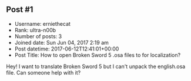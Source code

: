 ## Post #1
- Username: erniethecat
- Rank: ultra-n00b
- Number of posts: 3
- Joined date: Sun Jun 04, 2017 2:19 am
- Post datetime: 2017-06-12T12:41:01+00:00
- Post Title: How to open Broken Sword 5 .osa files to for localization?

Hey! I want to translate Broken Sword 5 but I can't unpack the english.osa file. Can someone help with it?
